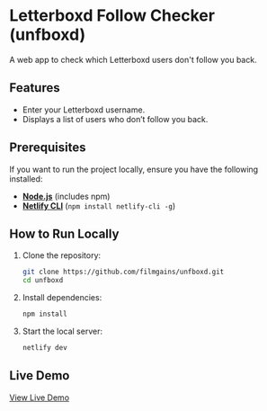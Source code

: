 # Letterboxd Follow Checker (unfboxd)

A web app to check which Letterboxd users don't follow you back.

## Features
- Enter your Letterboxd username.
- Displays a list of users who don’t follow you back.

## Prerequisites
If you want to run the project locally, ensure you have the following installed:
- **[Node.js](https://nodejs.org/)** (includes npm)
- **[Netlify CLI](https://docs.netlify.com/cli/get-started/)** (`npm install netlify-cli -g`)

## How to Run Locally
1. Clone the repository:  
   ```sh
   git clone https://github.com/filmgains/unfboxd.git
   cd unfboxd
   ```
2. Install dependencies:  
   ```sh
   npm install
   ```
3. Start the local server:  
   ```sh
   netlify dev
   ```

## Live Demo
[View Live Demo](https://unfboxd.netlify.app)

